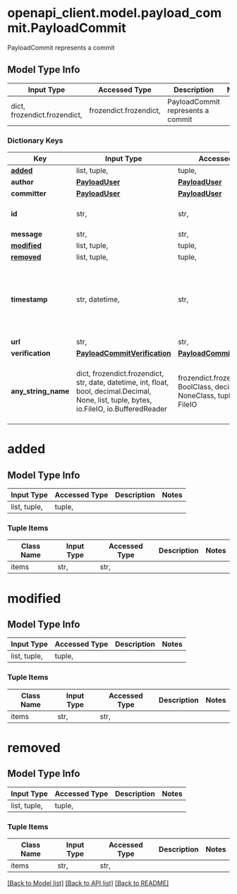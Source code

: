 # openapi_client.model.payload_commit.PayloadCommit

PayloadCommit represents a commit

## Model Type Info
Input Type | Accessed Type | Description | Notes
------------ | ------------- | ------------- | -------------
dict, frozendict.frozendict,  | frozendict.frozendict,  | PayloadCommit represents a commit | 

### Dictionary Keys
Key | Input Type | Accessed Type | Description | Notes
------------ | ------------- | ------------- | ------------- | -------------
**[added](#added)** | list, tuple,  | tuple,  |  | [optional] 
**author** | [**PayloadUser**](PayloadUser.md) | [**PayloadUser**](PayloadUser.md) |  | [optional] 
**committer** | [**PayloadUser**](PayloadUser.md) | [**PayloadUser**](PayloadUser.md) |  | [optional] 
**id** | str,  | str,  | sha1 hash of the commit | [optional] 
**message** | str,  | str,  |  | [optional] 
**[modified](#modified)** | list, tuple,  | tuple,  |  | [optional] 
**[removed](#removed)** | list, tuple,  | tuple,  |  | [optional] 
**timestamp** | str, datetime,  | str,  |  | [optional] value must conform to RFC-3339 date-time
**url** | str,  | str,  |  | [optional] 
**verification** | [**PayloadCommitVerification**](PayloadCommitVerification.md) | [**PayloadCommitVerification**](PayloadCommitVerification.md) |  | [optional] 
**any_string_name** | dict, frozendict.frozendict, str, date, datetime, int, float, bool, decimal.Decimal, None, list, tuple, bytes, io.FileIO, io.BufferedReader | frozendict.frozendict, str, BoolClass, decimal.Decimal, NoneClass, tuple, bytes, FileIO | any string name can be used but the value must be the correct type | [optional]

# added

## Model Type Info
Input Type | Accessed Type | Description | Notes
------------ | ------------- | ------------- | -------------
list, tuple,  | tuple,  |  | 

### Tuple Items
Class Name | Input Type | Accessed Type | Description | Notes
------------- | ------------- | ------------- | ------------- | -------------
items | str,  | str,  |  | 

# modified

## Model Type Info
Input Type | Accessed Type | Description | Notes
------------ | ------------- | ------------- | -------------
list, tuple,  | tuple,  |  | 

### Tuple Items
Class Name | Input Type | Accessed Type | Description | Notes
------------- | ------------- | ------------- | ------------- | -------------
items | str,  | str,  |  | 

# removed

## Model Type Info
Input Type | Accessed Type | Description | Notes
------------ | ------------- | ------------- | -------------
list, tuple,  | tuple,  |  | 

### Tuple Items
Class Name | Input Type | Accessed Type | Description | Notes
------------- | ------------- | ------------- | ------------- | -------------
items | str,  | str,  |  | 

[[Back to Model list]](../../README.md#documentation-for-models) [[Back to API list]](../../README.md#documentation-for-api-endpoints) [[Back to README]](../../README.md)

